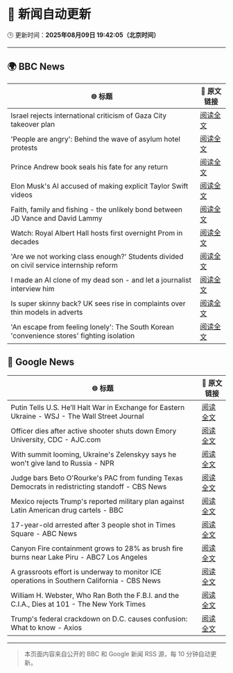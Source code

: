 # 🧠 新闻自动更新

🕒 更新时间：**2025年08月09日 19:42:05（北京时间）**

---

## 🌍 BBC News

| 🌐 标题 | 🔗 原文链接 |
|--------|-------------|
| Israel rejects international criticism of Gaza City takeover plan | [阅读全文](https://www.bbc.com/news/articles/c207p49wrypo?at_medium=RSS&at_campaign=rss) |
| 'People are angry': Behind the wave of asylum hotel protests | [阅读全文](https://www.bbc.com/news/articles/c4gerg74y71o?at_medium=RSS&at_campaign=rss) |
| Prince Andrew book seals his fate for any return | [阅读全文](https://www.bbc.com/news/articles/c24z1l090dqo?at_medium=RSS&at_campaign=rss) |
| Elon Musk's AI accused of making explicit Taylor Swift videos | [阅读全文](https://www.bbc.com/news/articles/cwye62e1ndjo?at_medium=RSS&at_campaign=rss) |
| Faith, family and fishing - the unlikely bond between JD Vance and David Lammy | [阅读全文](https://www.bbc.com/news/articles/czr68vde7nvo?at_medium=RSS&at_campaign=rss) |
| Watch: Royal Albert Hall hosts first overnight Prom in decades | [阅读全文](https://www.bbc.com/news/videos/cx2747j72g6o?at_medium=RSS&at_campaign=rss) |
| 'Are we not working class enough?' Students divided on civil service internship reform | [阅读全文](https://www.bbc.com/news/articles/cm213gd5gjpo?at_medium=RSS&at_campaign=rss) |
| I made an AI clone of my dead son - and let a journalist interview him | [阅读全文](https://www.bbc.com/news/videos/cly628xx6e9o?at_medium=RSS&at_campaign=rss) |
| Is super skinny back? UK sees rise in complaints over thin models in adverts | [阅读全文](https://www.bbc.com/news/articles/c4gm9rygdymo?at_medium=RSS&at_campaign=rss) |
| 'An escape from feeling lonely': The South Korean 'convenience stores' fighting isolation | [阅读全文](https://www.bbc.com/news/articles/cgkrge6e0z4o?at_medium=RSS&at_campaign=rss) |

## 📰 Google News

| 🌐 标题 | 🔗 原文链接 |
|--------|-------------|
| Putin Tells U.S. He’ll Halt War in Exchange for Eastern Ukraine - WSJ - The Wall Street Journal | [阅读全文](https://news.google.com/rss/articles/CBMif0FVX3lxTFBZUnhhMVpHLUMtcFl2TU05VVRQZlRqWUtmM0hLUXRmbG1tWmloeHZYSVlROGhfdFh5M0VBd3p5ZllxQjBKdWFpUjVqbkNZdHZRMXM4UWJRSllWa1RjYXk0bTF6X2F4aTRmZmpKUF9uenpPNnNvUFo5NWRvSUMzY1E?oc=5) |
| Officer dies after active shooter shuts down Emory University, CDC - AJC.com | [阅读全文](https://news.google.com/rss/articles/CBMirAFBVV95cUxQSWZqd25TaGdjSHVQRExqSXktcTVSbEYxcHVsX3VCRFhiVWppQmxpRm5vUXhZMFJpU0p2dnB1by1ZeHdYVEpqWW9xUnBpdzRjSktEZnlRRXI4QVZzZlRkelZUaTZTaThqX3ZvYmlrallEZmlaVjFRcDIzenhZS3Vlc1EyVUVydUprVTB2QS1KVWtnZk5PX1FSMDZ6aThFRDFtWlhrVHBHdkV6NjNs?oc=5) |
| With summit looming, Ukraine's Zelenskyy says he won't give land to Russia - NPR | [阅读全文](https://news.google.com/rss/articles/CBMijwFBVV95cUxOcWxLbUNUWWNTbE5vblNSb3pubUwtRnQ5OW02QXBmaTlDN2lYUkFfd3BEUHd1cGEwMEFtTnZDNkRobEp4VG1RNnI1TEpaV1U5Z2NRQ0xKVC1pUG5yZnkwNU5KUXpCenVGRFNSV21GLWItVzZZWDlrem1GZlZTZzZuTDA5TU5qYTBZNEhqaHROdw?oc=5) |
| Judge bars Beto O'Rourke's PAC from funding Texas Democrats in redistricting standoff - CBS News | [阅读全文](https://news.google.com/rss/articles/CBMisgFBVV95cUxQZHNockZXUlVjbWU1RElkcEx0NVVEUEhqSzlIcktlMzc1M0tDM1NKeF93N0gwSjRCb0FZWlB0Mk5jb2NDUmpheFFrSXVYVHZTclZJM3kxZ29wcFNIUmJ1NEt2bDhTOEhIX3k2OGgyVk5zNGlnMlZvem9mMExPMmlqZnlvQm5XRzhOV09aSkYwd1BKODFieW13MS1Xb0dGSW1YcW5TWHNsaVdCeTE3aF9YVnh3?oc=5) |
| Mexico rejects Trump's reported military plan against Latin American drug cartels - BBC | [阅读全文](https://news.google.com/rss/articles/CBMiWkFVX3lxTE11X25RRkwzZjRHT3llY3pPeERDajZxaFRwbV9zcGIzQTBrYmJsV3RiS1pQeTFqTXdMTDB0VGdyS0txZlpIR1RuTUxhSG10RFZMNXkzaDJoOU1ud9IBX0FVX3lxTE5Tb3dEdllDV2N5WXExTUdQWTFSRDJhdFd4ZlRSaG12eFNSTUxJNktuckd1MUExOU9yQjN1QmN2YUNkbHM3RlJZcGtsSGVBUmZEbVpqa2VDSUhqUlB2T3N3?oc=5) |
| 17-year-old arrested after 3 people shot in Times Square - ABC News | [阅读全文](https://news.google.com/rss/articles/CBMikAFBVV95cUxNRXl5Y2dJOHpTLUZ6Mm0zc3hKXzh2S0xBTGpxdlVnbTZWQ2FKY3VSNi1IU3VaRThObk5CNmVpUVBWNkMydDVVTWhZcFRRNFdybVMxbzJMbnp3OTZRTnljb1AzYkE1TGY0UU5QbVkwTHhBRUxJMTkzakJsMnUwNy1fbk4zeE9iTVZ2Sk9peUNVdHrSAZYBQVVfeXFMTWZrZEp3V0dfdS1CWEJScFlJVVVFSURsRVpWNHMySTgzQldfRnBBanp5TEJ1a2FoQlRRbFNpcVc2LTJqZmE1UzZweDV0YlRFV01OdER4OHNQOFVXUHhNR1c3SHJJYmdyVllpY2lFOHdkMmhLVG01M0VpRHUwVU1Yb0VCZ3JtRDlUV1NCLTJZWmRXV2phNHVB?oc=5) |
| Canyon Fire containment grows to 28% as brush fire burns near Lake Piru - ABC7 Los Angeles | [阅读全文](https://news.google.com/rss/articles/CBMitgFBVV95cUxQU29GTXBnTjcxMkV2UnpZNmRCeHZsdHFndl9sWi1qTWlYbVNrNGdsRE5XZDhzT1dPRWpaNHUwanA0SGEwNm5WT1VuNExwTXQ2TS1ucXZLTFBoODJvUGE5amxac05hQXFiSDBTcDliODdEb3ZEYmNsVFVhNjhxdlNRMktHLVZIRVk2SHhrVmVZSlNIWGlCXzUwZ1p5QjkxbzYwUDJJcnZNZlg3X0U0YmZXclpHWkF5Zw?oc=5) |
| A grassroots effort is underway to monitor ICE operations in Southern California - CBS News | [阅读全文](https://news.google.com/rss/articles/CBMipAFBVV95cUxPbDZVSkJYZDFza3pkVnpoOTgxc1ptNzFPVnY4Q0UtajFqUGRuNExObGwtUWJZdTY4U2FoQzljanpDWXZOMW9HS01UUUU3QWpOSjBpTmREWFROMDkzYV83RDh6cHhZTzFsU1cxM0trdXlnMi1rVFZ6bnZBTDVPaFlaNzdOdmdNSmYtSlp1SDFFY2RHMFlnSXdkZGJETFhQLUdhXzVsddIBqgFBVV95cUxPMXhOcGRXbGtGU2l0bmdYWTF6Q0x2c2tkRHJmV2ZEWXBKLXFhS2E1eWU5NjZ0Ni1felJBc21IdG9tZlZjTDYtb1FMbi1peHJyQmV1b1NnSHU3NzkxQ2FDMWV0MjVoNXhhQ3lpUGNwanh4V0c2MTBlZTRfbjE1RTFoYlR4anBob19tbGdFSVZ5REFKMHp6NV9IeDFoS0NpMDJNWnlWWEZJZmxyUQ?oc=5) |
| William H. Webster, Who Ran Both the F.B.I. and the C.I.A., Dies at 101 - The New York Times | [阅读全文](https://news.google.com/rss/articles/CBMic0FVX3lxTE1MS2k5MUl2ZXhhSXV4NzRzOWFSV21vOVUzY3ZtYk9QOXZXUUVadVlBZlYzYm5fZE5SX3VPOHZta2xmSURGb3Vldy1xUFZJMmh4QzdVY2I5cGhpdkZfa3d1Z2VpQjZ5S2ZoSGlJcTY1ajZTYnc?oc=5) |
| Trump's federal crackdown on D.C. causes confusion: What to know - Axios | [阅读全文](https://news.google.com/rss/articles/CBMiswFBVV95cUxNMzNfcXhqeVdNZ0JUalRsRU9XaHM5bnNJbGtRUnBPbTkwSVJma1U4Z2dlODBqMGluTlNHai14dXdDQ1QyMlg3QTNjSTZySzBTd2ZibHEwWjdyNlpZNUNXeG1uYkJLY0pSVVVfLXVEdGhJY09ULUZPR2pldlJtQ3MtSUo5LUUyZlpFN1hkVUF0RTNvVWMtRk1MeXphZ1ZISzlLeFZpdmNaeWRYZlVOLTd1cm9DTQ?oc=5) |

---
> 本页面内容来自公开的 BBC 和 Google 新闻 RSS 源，每 10 分钟自动更新。